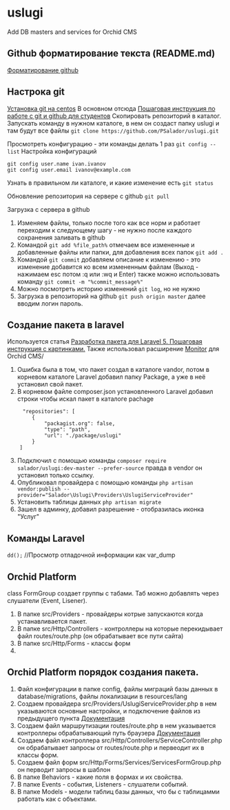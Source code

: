 # uslugi
Add DB masters and services for Orchid CMS

## Github форматирование текста (README.md)
[Форматирование github](https://help.github.com/articles/basic-writing-and-formatting-syntax/)

## Настрока git

[Установка git на centos](https://www.8host.com/blog/ustanovka-git-na-centos-7/)
В основном отсюда [Пошаговая инструкция по работе с git и github для студентов](https://github.com/andreiled/mipt-cs-4sem/wiki/%D0%9F%D0%BE%D1%88%D0%B0%D0%B3%D0%BE%D0%B2%D0%B0%D1%8F-%D0%B8%D0%BD%D1%81%D1%82%D1%80%D1%83%D0%BA%D1%86%D0%B8%D1%8F-%D0%BF%D0%BE-%D1%80%D0%B0%D0%B1%D0%BE%D1%82%D0%B5-%D1%81-git-%D0%B8-github-%D0%B4%D0%BB%D1%8F-%D1%81%D1%82%D1%83%D0%B4%D0%B5%D0%BD%D1%82%D0%BE%D0%B2)
Скопировать репозиторий в каталог. Запускать команду в нужном каталоге, в нем он создаст папку uslugi и там будут все файлы
`git clone https://github.com/PSalador/uslugi.git`

Просмотреть конфигурацию - эти команды делать 1 раз
`git config --list`
Настройка конфигураций
```
git config user.name ivan.ivanov
git config user.email ivanov@example.com
```
Узнать в правильном ли каталоге, и какие изменение есть
`git status`

Обновление репозитория на сервере с github
`git pull`

Загрузка с сервера в github
1) Изменяем файлы, только после того как все норм и работает переходим к следующему шагу - не нужно после каждого сохранения заливать в github
2) Командой `git add %file_path%` отмечаем все измененные и добавленные файлы или папки, для добавления всех папок `git add .`
3) Командой `git commit` добавляем описание к изменению - это изменение добавится ко всем измененным файлам (Выход - нажимаем esc потом :q или :wq и Enter) также можно использовать команду `git commit -m "%commit_message%"`
4) Можно посмотреть историю изменений `git log`, но не нужно
5) Загрузка в репозиторий на github `git push origin master` далее вводим логин пароль.

## Создание пакета в laravel
Используется статья [Разработка пакета для Laravel 5. Пошаговая инструкция с картинками.](https://laravel-news.ru/blog/tutorials/develop-laravel5-package-step-by-step)
Также использовал расширение [Monitor](https://github.com/TheOrchid/Monitor) для Orchid CMS/


1) Ошибка была в том, что пакет создал в каталоге vandor, потом в корневом каталоге Laravel добавил папку Package, а уже в неё установил свой пакет.
2) В корневом файле composer.json установленного Laravel добавил строки чтобы искал пакет в каталоге pachage
```
	 "repositories": [
        {
			"packagist.org": false,
            "type": "path",
            "url": "./package/uslugi"
        }
	]
```
3) Подключил с помощью команды `composer require salador/uslugi:dev-master --prefer-source` правда в vendor он установил только ссылку.
4) Опубликовал провайдера с помощью команды `php artisan vendor:publish --provider="Salador\Uslugi\Providers\UslugiServiceProvider"`
5) Установить таблицы данных `php artisan migrate`
6) Зашел в админку, добавил разрешение - отобразилась иконка "Услуг"

## Команды Laravel

`dd();` //Просмотр отладочной информации как var_dump

## Orchid Platform

class FormGroup создает группы с табами. Таб можно добавлять через слушатели (Event, Lisener).

1) В папке src/Providers - провайдеры котрые запускаются когда устанавливается пакет.
2) В папке src/Http/Controllers - контроллеры на которые перекидывает файл routes/route.php (он обрабатывает все пути сайта)
3) В папке src/Http/Forms - классы форм 
4)  

## Orchid Platform порядок создания пакета.
1) Файл конфигурации в папке config, файлы миграций базы данных в database/migrations, файлы локализации в resources/lang
2) Создаем провайдера src/Providers/UslugiServiceProvider.php в нем указываются основные настройки, и подключение файлов из предыдущего пункта [Документация](https://laravel.ru/docs/v5/providers)
3) Создаем файл маршрутизации routes/route.php в нем указывается контроллеры обрабатывающий путь браузера [Документация](https://laravel.ru/docs/v5/routing)
4) Создаем файл контроллера src/Http/Controllers/ServiceController.php он обрабатывает запросы от routes/route.php и первеодит их в классы форм.
5) Создаем файл форм src/Http/Forms/Services/ServicesFormGroup.php он перводит запросы в шаблон 
6) В папке Behaviors - какие поля в формах и  их свойства.
7) В папке Events - события, Listeners - слушатели событий.
8) В папке Models - модели таблиц базы данных, что бы с таблицамми работать как с объектами.
